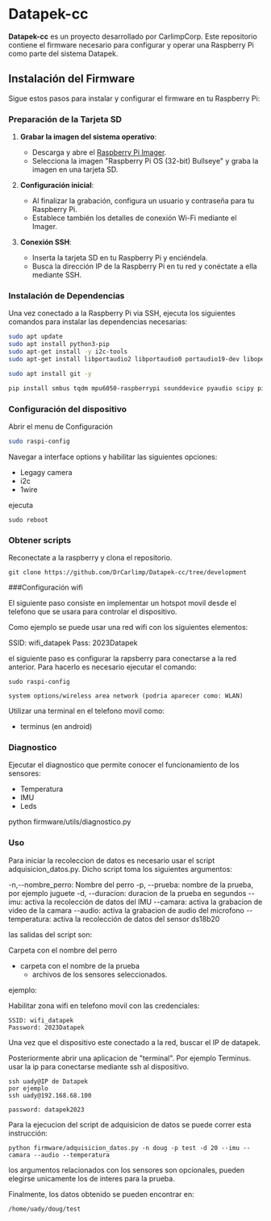 # Datapek-cc

**Datapek-cc** es un proyecto desarrollado por CarlimpCorp. Este repositorio contiene el firmware necesario para configurar y operar una Raspberry Pi como parte del sistema Datapek.

## Instalación del Firmware

Sigue estos pasos para instalar y configurar el firmware en tu Raspberry Pi:

### Preparación de la Tarjeta SD

1. **Grabar la imagen del sistema operativo**:
   - Descarga y abre el [Raspberry Pi Imager](https://www.raspberrypi.com/software/).
   - Selecciona la imagen "Raspberry Pi OS (32-bit) Bullseye" y graba la imagen en una tarjeta SD.

2. **Configuración inicial**:
   - Al finalizar la grabación, configura un usuario y contraseña para tu Raspberry Pi.
   - Establece también los detalles de conexión Wi-Fi mediante el Imager.

3. **Conexión SSH**:
   - Inserta la tarjeta SD en tu Raspberry Pi y enciéndela.
   - Busca la dirección IP de la Raspberry Pi en tu red y conéctate a ella mediante SSH.

### Instalación de Dependencias

Una vez conectado a la Raspberry Pi via SSH, ejecuta los siguientes comandos para instalar las dependencias necesarias:

```bash
sudo apt update
sudo apt install python3-pip
sudo apt-get install -y i2c-tools 
sudo apt-get install libportaudio2 libportaudio0 portaudio19-dev libopengl-dev liblapack-dev libopenblas-dev

sudo apt install git -y

pip install smbus tqdm mpu6050-raspberrypi sounddevice pyaudio scipy picamera numpy
```
### Configuración del dispositivo

Abrir el menu de Configuración 

```bash
sudo raspi-config
```
Navegar a interface options y habilitar las siguientes opciones:

- Legagy camera
- i2c
- 1wire

ejecuta 

```
sudo reboot
```
### Obtener scripts


Reconectate a la raspberry y clona el repositorio.

```
git clone https://github.com/DrCarlimp/Datapek-cc/tree/development
```


###Configuración wifi

El siguiente paso consiste en implementar un hotspot movil desde el telefono que se usara para controlar el dispositivo. 

Como ejemplo se puede usar una red wifi con los siguientes elementos:

SSID: wifi_datapek
Pass: 2023Datapek

el siguiente paso es configurar la rapsberry para conectarse a la red anterior. 
Para hacerlo es necesario ejecutar el comando:

```
sudo raspi-config
```

```
system options/wireless area network (podria aparecer como: WLAN)
```

Utilizar una terminal en el telefono movil como:

- terminus (en android)


### Diagnostico

Ejecutar el diagnostico que permite conocer el funcionamiento de los sensores:

- Temperatura 
- IMU
- Leds

python firmware/utils/diagnostico.py


### Uso

Para iniciar la recoleccion de datos es necesario usar el script adquisicion_datos.py. Dicho script toma los siguientes argumentos:


-n,--nombre_perro: Nombre del perro 
-p, --prueba: nombre de la prueba, por ejemplo juguete
-d, --duracion: duracion de la prueba en segundos 
--imu: activa la recolección de datos del IMU
--camara: activa la grabacion de video de la camara
--audio: activa la grabacion de audio del microfono
--temperatura: activa la recolección de datos del sensor ds18b20

las salidas del script son:

Carpeta con el nombre del perro
 - carpeta con el nombre de la prueba
	- archivos de los sensores seleccionados. 
	
	
ejemplo:

Habilitar zona wifi en telefono movil con las credenciales:
```
SSID: wifi_datapek
Password: 2023Datapek
```

Una vez que el dispositivo este conectado a la red, buscar el IP de datapek. 

Posteriormente abrir una aplicacion de "terminal". Por ejemplo Terminus. usar la ip para conectarse mediante ssh al dispositivo. 

```
ssh uady@IP de Datapek
por ejemplo
ssh uady@192.168.68.100

password: datapek2023
```

Para la ejecucion del script de adquisicion de datos se puede correr esta instrucción:

```
python firmware/adquisicion_datos.py -n doug -p test -d 20 --imu --camara --audio --temperatura
```	

los argumentos relacionados con los sensores son opcionales, pueden elegirse unicamente los de interes para la prueba.

Finalmente, los datos obtenido se pueden encontrar en:

```	
/home/uady/doug/test
```	